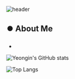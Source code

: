 ![header](https://capsule-render.vercel.app/api?type=waving&color=auto&customColorList=10&height=200&section=header&text=Welcome!&fontAlign=25&animation=fadeIn)

## ⏺️ About Me
- 



![Yeongin's GitHub stats](https://github-readme-stats.vercel.app/api?username=yeongin-ji&show_icons=true&theme=algolia)

![Top Langs](https://github-readme-stats.vercel.app/api/top-langs/?username=yeongin-ji&layout=compact&theme=algolia)